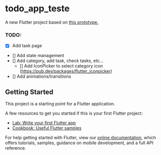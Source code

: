 # todo_app_teste

A new Flutter project based on [this prototype.](https://dribbble.com/shots/6581661/attachments/6581661-To-Do-App-Task-manager-concept?mode=media)


### TODO:
- [x] Add task page
- [] Add state management
- [] Add category, add task, check tasks, etc...
    - [] Add IconPicker to select category icon (https://pub.dev/packages/flutter_iconpicker)
- [] Add animations/transitions

## Getting Started

This project is a starting point for a Flutter application.

A few resources to get you started if this is your first Flutter project:

- [Lab: Write your first Flutter app](https://flutter.dev/docs/get-started/codelab)
- [Cookbook: Useful Flutter samples](https://flutter.dev/docs/cookbook)

For help getting started with Flutter, view our
[online documentation](https://flutter.dev/docs), which offers tutorials,
samples, guidance on mobile development, and a full API reference.
